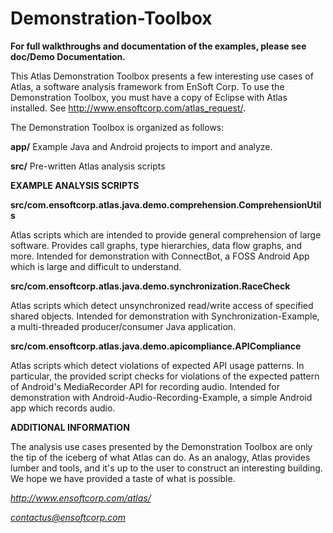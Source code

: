 Demonstration-Toolbox
=====================

**For full walkthroughs and documentation of the examples, please see doc/Demo Documentation.**

This Atlas Demonstration Toolbox presents a few interesting use cases of Atlas, a software analysis framework from EnSoft Corp. To use the Demonstration Toolbox, you must have a copy of Eclipse with Atlas installed. See http://www.ensoftcorp.com/atlas_request/.

The Demonstration Toolbox is organized as follows:

**app/** Example Java and Android projects to import and analyze.

**src/** Pre-written Atlas analysis scripts


**EXAMPLE ANALYSIS SCRIPTS**

**src/com.ensoftcorp.atlas.java.demo.comprehension.ComprehensionUtils**

Atlas scripts which are intended to provide general comprehension of large software. Provides call graphs, type hierarchies, data flow graphs, and more. Intended for demonstration with ConnectBot, a FOSS Android App which is large and difficult to understand.

**src/com.ensoftcorp.atlas.java.demo.synchronization.RaceCheck**

Atlas scripts which detect unsynchronized read/write access of specified shared objects. Intended for demonstration with Synchronization-Example, a multi-threaded producer/consumer Java application.

**src/com.ensoftcorp.atlas.java.demo.apicompliance.APICompliance**

Atlas scripts which detect violations of expected API usage patterns. In particular, the provided script checks for violations of the expected pattern of Android's MediaRecorder API for recording audio. Intended for demonstration with Android-Audio-Recording-Example, a simple Android app which records audio. 

**ADDITIONAL INFORMATION**

The analysis use cases presented by the Demonstration Toolbox are only the tip of the iceberg of what Atlas can do. As an analogy, Atlas provides lumber and tools, and it's up to the user to construct an interesting building. We hope we have provided a taste of what is possible. 

*http://www.ensoftcorp.com/atlas/*

*contactus@ensoftcorp.com*

